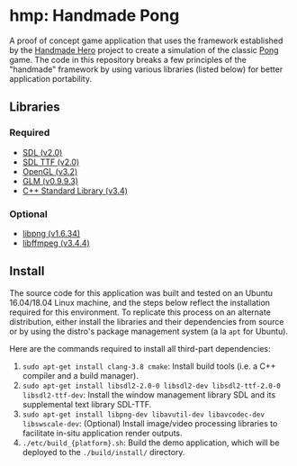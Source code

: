 # hmp: Handmade Pong #

A proof of concept game application that uses the framework established by the
[Handmade Hero][hmh] project to create a simulation of the classic [Pong][pong] game.
The code in this repository breaks a few principles of the "handmade" framework
by using various libraries (listed below) for better application portability.

## Libraries ##

### Required ###

- [SDL (v2.0)](https://www.libsdl.org/)
- [SDL TTF (v2.0)](https://www.libsdl.org/projects/SDL_ttf/)
- [OpenGL (v3.2)](https://www.opengl.org/)
- [GLM (v0.9.9.3)](https://glm.g-truc.net)
- [C++ Standard Library (v3.4)](https://en.cppreference.com/w/cpp/header)

### Optional ###

- [libpng (v1.6.34)](http://www.libpng.org/pub/png/libpng.html)
- [libffmpeg (v3.4.4)](https://ffmpeg.org/)

## Install ##

The source code for this application was built and tested on an Ubuntu 16.04/18.04
Linux machine, and the steps below reflect the installation required for this
environment. To replicate this process on an alternate distribution, either
install the libraries and their dependencies from source or by using the
distro's package management system (a la `apt` for Ubuntu).

Here are the commands required to install all third-part dependencies:

1. `sudo apt-get install clang-3.8 cmake`: Install build tools (i.e. a C++ compiler and a build manager).
1. `sudo apt-get install libsdl2-2.0-0 libsdl2-dev libsdl2-ttf-2.0-0 libsdl2-ttf-dev`: Install the window management library SDL and its supplemental text library SDL-TTF.
1. `sudo apt-get install libpng-dev libavutil-dev libavcodec-dev libswscale-dev`: (Optional) Install image/video processing libraries to facilitate in-situ application render outputs.
1. `./etc/build_{platform}.sh`: Build the demo application, which will be deployed to the `./build/install/` directory.


[pong]: https://en.wikipedia.org/wiki/Pong
[hmh]: https://handmadehero.org/
